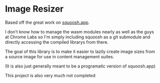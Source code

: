 # Image Resizer

Based off the great work on [squoosh.app](https://github.com/GoogleChromeLabs/squoosh/).

I don't know how to manage the wasm modules nearly as well as the guys at Chrome Labs so I'm simply including squoosh as a git submodule and directly accessing the compiled librarys from there.

The goal of this library is to make it easier to lazily create image sizes from a source image for use in content management suites.

(It is also just generally meant to be a programatic version of squoosh.app)

This project is also very much not completed
